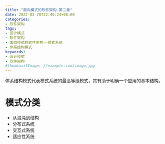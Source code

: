 ```yaml
---
title: "面向模式的软件架构-第二章"
date: 2022-03-28T22:40:24+08:00
categories:
- 软件架构
tags:
- 设计模式
- 软件架构
- 面向模式的软件架构——模式系统
- 体系结构模式
keywords:
- 设计模式
- 软件架构
#thumbnailImage: //example.com/image.jpg
---
```


体系结构模式代表模式系统的最高等级模式，其有助于明确一个应用的基本结构。

<!--more-->

# 模式分类

- 从混沌到结构
- 分布式系统
- 交互式系统
- 适应性系统
